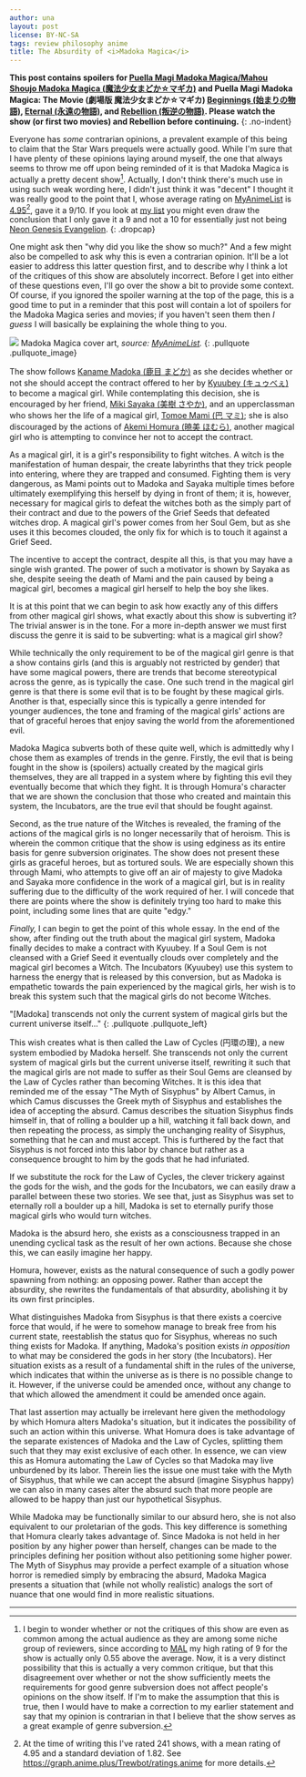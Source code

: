 ```yaml
---
author: una
layout: post
license: BY-NC-SA
tags: review philosophy anime
title: The Absurdity of <i>Madoka Magica</i>
---
```


**This post contains spoilers for [Puella Magi Madoka Magica/Mahou Shoujo Madoka
Magica (魔法少女まどか☆マギカ)][1] and Puella Magi Madoka Magica: The Movie
(劇場版 魔法少女まどか☆マギカ) [Beginnings (始まりの物語)][2], [Eternal
(永遠の物語)][3], and [Rebellion (叛逆の物語)][4]. Please watch the show (or
first two movies) and Rebellion before continuing.**
{: .no-indent}

Everyone has *some* contrarian opinions, a prevalent example of this being to
claim that the Star Wars prequels were actually good. While I'm sure that I
have plenty of these opinions laying around myself, the one that always seems to
throw me off upon being reminded of it is that Madoka Magica is actually a
pretty decent show[^1]. Actually, I don't think there's much use in using such
weak wording here, I didn't just think it was "decent" I thought it was really
good to the point that I, whose average rating on [MyAnimeList][7] is
[4.95][8][^2], gave it a 9/10. If you look at [my list][5] you might even draw
the conclusion that I only gave it a 9 and not a 10 for essentially just not
being [Neon Genesis Evangelion][6].
{: .dropcap}

[^1]:   I begin to wonder whether or not the critiques of this show are even as
        common among the actual audience as they are among some niche group of
        reviewers, since according to [MAL][7] my high rating of 9 for the show
        is actually only 0.55 above the average. Now, it is a very distinct
        possibility that this is actually a very common critique, but that this
        disagreement over whether or not the show sufficiently meets the
        requirements for good genre subversion does not affect people's opinions
        on the show itself. If I'm to make the assumption that this is true,
        then I would have to make a correction to my earlier statement and say
        that my opinion is contrarian in that I believe that the show serves as
        a great example of genre subversion.

[^2]:   At the time of writing this I've rated 241 shows, with a mean rating of
        4.95 and a standard deviation of 1.82. See
        <https://graph.anime.plus/Trewbot/ratings,anime> for more details.

One might ask then "why did you like the show so much?" And a few might also be
compelled to ask why this is even a contrarian opinion. It'll be a lot easier to
address this latter question first, and to describe why I think a lot of the
critiques of this show are absolutely incorrect. Before I get into either of
these questions even, I'll go over the show a bit to provide some context. Of
course, if you ignored the spoiler warning at the top of the page, this is a
good time to put in a reminder that this post will contain a lot of spoilers for
the Madoka Magica series and movies; if you haven't seen them then *I guess* I
will basically be explaining the whole thing to you.

![](/assets/img/madoka.webp)
Madoka Magica cover art, _source: [MyAnimeList][12]._
{: .pullquote .pullquote_image}

The show follows [Kaname Madoka (鹿目 まどか)][7] as she decides whether or not
she should accept the contract offered to her by [Kyuubey (キュゥべぇ)][8] to
become a magical girl. While contemplating this decision, she is encouraged by
her friend, [Miki Sayaka (美樹 さやか)][9], and an upperclassman who shows her
the life of a magical girl, [Tomoe Mami (巴 マミ)][10]; she is also discouraged
by the actions of [Akemi Homura (暁美 ほむら)][11], another magical girl who is
attempting to convince her not to accept the contract.

As a magical girl, it is a girl's responsibility to fight witches. A witch is
the manifestation of human despair, the create labyrinths that they trick people
into entering, where they are trapped and consumed. Fighting them is very
dangerous, as Mami points out to Madoka and Sayaka multiple times before
ultimately exemplifying this herself by dying in front of them; it is, however,
necessary for magical girls to defeat the witches both as the simply part of
their contract and due to the powers of the Grief Seeds that defeated witches
drop. A magical girl's power comes from her Soul Gem, but as she uses it this
becomes clouded, the only fix for which is to touch it against a Grief Seed.

The incentive to accept the contract, despite all this, is that you may
have a single wish granted. The power of such a motivator is shown by Sayaka as
she, despite seeing the death of Mami and the pain caused by being a magical
girl, becomes a magical girl herself to help the boy she likes.

It is at this point that we can begin to ask how exactly any of this differs
from other magical girl shows, what exactly about this show is subverting it?
The trivial answer is in the tone. For a more in-depth answer we must first
discuss the genre it is said to be subverting: what is a magical girl show?

While technically the only requirement to be of the magical girl genre is that a
show contains girls (and this is arguably not restricted by gender) that have
some magical powers, there are trends that become stereotypical across the
genre, as is typically the case. One such trend in the magical girl genre is
that there is some evil that is to be fought by these magical girls. Another is
that, especially since this is typically a genre intended for younger audiences,
the tone and framing of the magical girls' actions are that of graceful heroes
that enjoy saving the world from the aforementioned evil.

Madoka Magica subverts both of these quite well, which is admittedly why I chose
them as examples of trends in the genre. Firstly, the evil that is being fought
in the show is (spoilers) actually created by the magical girls themselves, they
are all trapped in a system where by fighting this evil they eventually become
that which they fight. It is through Homura's character that we are shown the
conclusion that those who created and maintain this system, the Incubators, are
the true evil that should be fought against.

Second, as the true nature of the Witches is revealed, the framing of the
actions of the magical girls is no longer necessarily that of heroism. This is
wherein the common critique that the show is using edginess as its entire basis
for genre subversion originates. The show does not present these girls as
graceful heroes, but as tortured souls. We are especially shown this through
Mami, who attempts to give off an air of majesty to give Madoka and Sayaka more
confidence in the work of a magical girl, but is in reality suffering due to the
difficulty of the work required of her. I will concede that there are points
where the show is definitely trying too hard to make this point, including some
lines that are quite "edgy."

_Finally,_ I can begin to get the point of this whole essay. In the end of the
show, after finding out the truth about the magical girl system, Madoka finally
decides to make a contract with Kyuubey. If a Soul Gem is not cleansed with a
Grief Seed it eventually clouds over completely and the magical girl becomes a
Witch. The Incubators (Kyuubey) use this system to harness the energy that is
released by this conversion, but as Madoka is empathetic towards the pain
experienced by the magical girls, her wish is to break this system such that the
magical girls do not become Witches.

"[Madoka] transcends not only the current system of magical girls but the
current universe itself..."
{: .pullquote .pullquote_left}

This wish creates what is then called the Law of Cycles (円環の理), a new system
embodied by Madoka herself. She transcends not only the current system of
magical girls but the current universe itself, rewriting it such that the
magical girls are not made to suffer as their Soul Gems are cleansed by the Law
of Cycles rather than becoming Witches. It is this idea that reminded me of the
essay "The Myth of Sisyphus" by Albert Camus, in which Camus discusses the Greek
myth of Sisyphus and establishes the idea of accepting the absurd. Camus
describes the situation Sisyphus finds himself in, that of rolling a boulder up
a hill, watching it fall back down, and then repeating the process, as simply
the unchanging reality of Sisyphus, something that he can and must accept. This
is furthered by the fact that Sisyphus is not forced into this labor by chance
but rather as a consequence brought to him by the gods that he had infuriated.

If we substitute the rock for the Law of Cycles, the clever trickery against the
gods for the wish, and the gods for the Incubators, we can easily draw a
parallel between these two stories. We see that, just as Sisyphus was set to
eternally roll a boulder up a hill, Madoka is set to eternally purify those
magical girls who would turn witches.

Madoka is the absurd hero, she exists as a consciousness trapped in an unending
cyclical task as the result of her own actions. Because she chose this, we can
easily imagine her happy.

Homura, however, exists as the natural consequence of such a godly power
spawning from nothing: an opposing power. Rather than accept the absurdity, she
rewrites the fundamentals of that absurdity, abolishing it by its own first
principles.

What distinguishes Madoka from Sisyphus is that there exists a coercive force
that would, if he were to somehow manage to break free from his current state,
reestablish the status quo for Sisyphus, whereas no such thing exists for
Madoka. If anything, Madoka's position exists _in opposition_ to what may be
considered the gods in her story (the Incubators). Her situation exists as a
result of a fundamental shift in the rules of the universe, which indicates that
within the universe as is there is no possible change to it. However, if the
universe could be amended once, without any change to that which allowed the
amendment it could be amended once again.

That last assertion may actually be irrelevant here given the methodology by
which Homura alters Madoka's situation, but it indicates the possibility of such
an action within this universe. What Homura does is take advantage of the
separate existences of Madoka and the Law of Cycles, splitting them such that
they may exist exclusive of each other. In essence, we can view this as Homura
automating the Law of Cycles so that Madoka may live unburdened by its labor.
Therein lies the issue one must take with the Myth of Sisyphus, that while we
can accept the absurd (imagine Sisyphus happy) we can also in many cases alter
the absurd such that more people are allowed to be happy than just our
hypothetical Sisyphus.

While Madoka may be functionally similar to our absurd hero, she is not also
equivalent to our proletarian of the gods. This key difference is something that
Homura clearly takes advantage of. Since Madoka is not held in her position by
any higher power than herself, changes can be made to the principles defining
her position without also petitioning some higher power. The Myth of Sisyphus
may provide a perfect example of a situation whose horror is remedied simply by
embracing the absurd, Madoka Magica presents a situation that (while not wholly
realistic) analogs the sort of nuance that one would find in more realistic
situations.

[1]:    https://myanimelist.net/anime/9756
[2]:    https://myanimelist.net/anime/11977
[3]:    https://myanimelist.net/anime/11979
[4]:    https://myanimelist.net/anime/11981
[7]:    https://myanimelist.net
[8]:    https://myanimelist.net/profile/Trewbot
[5]:    https://myanimelist.net/animelist/Trewbot?status=2&order=4
[6]:    https://myanimelist.net/anime/30
[7]:    https://myanimelist.net/character/37832
[8]:    https://myanimelist.net/character/38566
[9]:    https://myanimelist.net/character/38395
[10]:   https://myanimelist.net/character/38194
[11]:   https://myanimelist.net/character/38005
[12]:   https://myanimelist.net/anime/9756/-/pics

---
